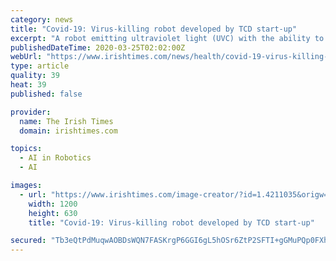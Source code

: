 ```yaml
---
category: news
title: "Covid-19: Virus-killing robot developed by TCD start-up"
excerpt: "A robot emitting ultraviolet light (UVC) with the ability to disinfect hospitals and get rid of the Covid-19 virus has been developed by a start-up attached to Trinity College Dublin ... traffic areas where existing cleaning approaches fall short. It uses artificial intelligence to shut down if a human unexpectedly appears in front of it ..."
publishedDateTime: 2020-03-25T02:02:00Z
webUrl: "https://www.irishtimes.com/news/health/covid-19-virus-killing-robot-developed-by-tcd-start-up-1.4211037"
type: article
quality: 39
heat: 39
published: false

provider:
  name: The Irish Times
  domain: irishtimes.com

topics:
  - AI in Robotics
  - AI

images:
  - url: "https://www.irishtimes.com/image-creator/?id=1.4211035&origw=1440"
    width: 1200
    height: 630
    title: "Covid-19: Virus-killing robot developed by TCD start-up"

secured: "Tb3eQtPdMuqwAOBDsWQN7FASKrgP6GGI6gL5hOSr6ZtP2SFTI+gGMuPQp0FXhHm4papvF3HT7jhkRHwKRmLmmPg/DkJ/XH0pnlh+6bEMtVoC+Nuy2gQFzJaosnxcNAa3SAl2BLcIsCTTSO1v65wVyyrAbLqdVwO33UmuOxtJsPsRaQpphaLkFfdBrkc8i2coiUx4q7QOn9jrJfi7ZFMoVDc0X+JcAmTlHfYg7eXYAYOZx+Z007xgeYtDh5lLaqYFPGB8K0peiG1QWxNipRO05fD/2O01y33ns9eEYr353/2kjpQ2Saeabk3fBXI93bFiHSwRv/UyfyEPwQydG1Ou9aJ946gULpLHteTc3U0dF7Pk+uC8Kqg2YnkTta0Bc4yi7nuxxoX7pwUiGKC3wK3Y8ObBn0nBh8XXMEdyUNr2B8ttmPtaZtL+c9HAyITQGRpQisos5PgU+1MCAtlliTg9cZmJxPWHaG1d81JWd+8o2+8=;3rSSGjP2T5ZAe4zJ8Y3Wyw=="
---
```


